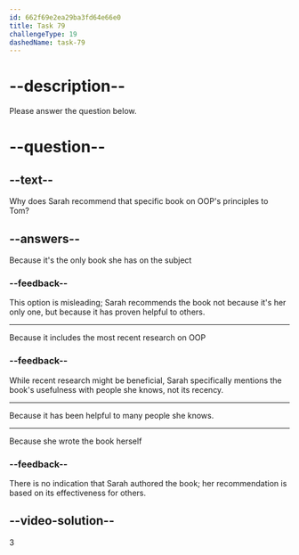 ```yaml
---
id: 662f69e2ea29ba3fd64e66e0
title: Task 79
challengeType: 19
dashedName: task-79
---
```


<!--
AUDIO REFERENCE: 
Tom: That helps a lot! Can you recommend a good book for me to learn more about it?
Sarah: Of course! I have a book on OOP's principles. I'll send you the title. It has helped many people I know.
-->

# --description--

Please answer the question below.

# --question--

## --text--

Why does Sarah recommend that specific book on OOP's principles to Tom?

## --answers--

Because it's the only book she has on the subject

### --feedback--

This option is misleading; Sarah recommends the book not because it's her only one, but because it has proven helpful to others.

---

Because it includes the most recent research on OOP

### --feedback--

While recent research might be beneficial, Sarah specifically mentions the book's usefulness with people she knows, not its recency.

---

Because it has been helpful to many people she knows.

---

Because she wrote the book herself

### --feedback--

There is no indication that Sarah authored the book; her recommendation is based on its effectiveness for others.

## --video-solution--

3

